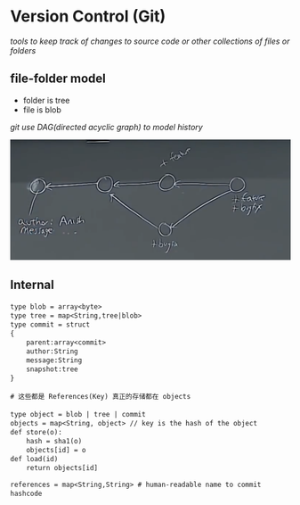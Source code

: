 # Version Control (Git)

*tools to keep track of changes to source code or other collections of files or folders*

## file-folder model
* folder is tree
* file is blob

*git use DAG(directed acyclic graph) to model history*

<img src="./assets/CleanShot%202024-01-05%20at%2019.38.37@2x.png" alt="CleanShot 2024-01-05 at 19.38.37@2x" style="zoom:50%;" />

## Internal
```
type blob = array<byte>
type tree = map<String,tree|blob>
type commit = struct
{
	parent:array<commit>
	author:String
	message:String
	snapshot:tree
}

# 这些都是 References(Key) 真正的存储都在 objects

type object = blob | tree | commit
objects = map<String, object> // key is the hash of the object
def store(o):
	hash = sha1(o)
	objects[id] = o
def load(id)
	return objects[id]
```

```
references = map<String,String> # human-readable name to commit hashcode
```

